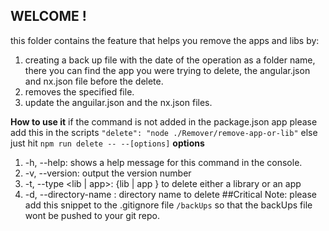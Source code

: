 ## WELCOME !
this folder contains the feature that helps you remove the apps and libs by:
1. creating a back up file with the date of the operation as a folder name, there you can find the app you were trying to delete, the angular.json and nx.json file before the delete.
2. removes the specified file.
3. update the anguilar.json and the nx.json files.

**How to use it**
if the command is not added in the package.json app please add this in the scripts
`"delete": "node ./Remover/remove-app-or-lib"`
else just hit 
`npm run delete -- --[options]`
**options**
1.  -h, --help: shows a help message for this command in the console.
2.  -v, --version: output the version number
3.  -t, --type <lib | app>: {lib | app } to delete either a library or an app
4.  -d, --directory-name <directory name>: directory name to delete
##Critical Note:
please add this snippet to the .gitignore file `/backUps` so that the backUps file wont be pushed to your git repo.
